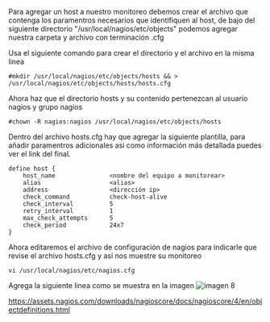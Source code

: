 Para agregar un host a nuestro monitoreo debemos crear el archivo que contenga los paramentros necesarios que identifiquen al host, de bajo 
del siguiente directorio "/usr/local/nagios/etc/objects" podemos agregar nuestra carpeta y archivo con terminación .cfg

Usa el siguiente comando para crear el directorio y el archivo en la misma linea 

```
#mkdir /usr/local/nagios/etc/objects/hosts && > /usr/local/nagios/etc/objects/hosts/hosts.cfg
```

Ahora haz que el directorio hosts y su contenido pertenezcan al usuario nagios y grupo nagios

```
#chown -R nagios:nagios /usr/local/nagios/etc/objects/hosts
```

Dentro del archivo hosts.cfg hay que agregar la siguiente plantilla, para añadir paramentros adicionales asi como información
más detallada puedes ver el link del final.

```
define host {
    host_name               <nombre del equipo a monitorear>
    alias                   <alias>
    address                 <dirección ip>
    check_command           check-host-alive
    check_interval          5
    retry_interval          1
    max_check_attempts      5
    check_period            24x7
}
```

Ahora editaremos el archivo de configuración de nagios para indicarle que revise el archivo hosts.cfg y así nos muestre su monitoreo

```
vi /usr/local/nagios/etc/nagios.cfg
```

Agrega la siguiente linea como se muestra en la imagen
![imagen 8]()

https://assets.nagios.com/downloads/nagioscore/docs/nagioscore/4/en/objectdefinitions.html


